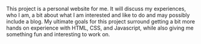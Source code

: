 This project is a personal website for me. 
It will discuss my experiences, who I am, a bit about what I am interested and like to do and may possibly include a blog.
My ultimate goals for this project surround getting a bit more hands on experience with HTML, CSS, and Javascript, while also giving me something fun and interesting to work on.
